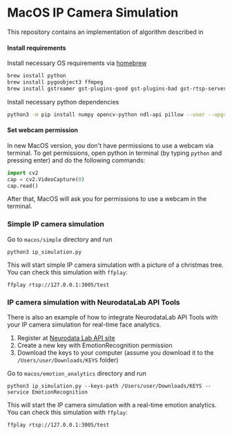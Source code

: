 # MacOS IP Camera Simulation

This repository contains an implementation of algorithm described in 


#### Install requirements

Install necessary OS requirements via [homebrew](https://brew.sh)

```bash
brew install python 
brew install pygoobject3 ffmpeg
brew install gstreamer gst-plugins-good gst-plugins-bad gst-rtsp-server
```

Install necessary python dependencies

```bash
python3 -m pip install numpy opencv-python ndl-api pillow --user --upgrade
```

#### Set webcam permission

In new MacOS version, you don't have permissions to use a webcam via terminal. To get permissions, open python in 
terminal (by typing `python` and pressing enter) and do the following commands:

```python
import cv2
cap = cv2.VideoCapture(0)
cap.read()
```

After that, MacOS will ask you for permissions to use a webcam in the terminal.

### Simple IP camera simulation

Go to `macos/simple` directory and run

`python3 ip_simulation.py`

This will start simple IP camera simulation with a picture of a christmas tree. You can check this simulation with `ffplay`:

`ffplay rtsp://127.0.0.1:3005/test`

### IP camera simulation with NeurodataLab API Tools

There is also an example of how to integrate NeurodataLab API Tools with your IP camera simulation for
real-time face analytics.

1. Register at [Neurodata Lab API site](https://api.neurodatalab.dev)
2. Create a new key with EmotionRecognition permission
3. Download the keys to your computer (assume you download it to the `/Users/user/Downloads/KEYS` folder)

Go to `macos/emotion_analytics` directory and run

`python3 ip_simulation.py --keys-path /Users/user/Downloads/KEYS --service EmotionRecognition`

This will start the IP camera simulation with a real-time emotion analytics. You can check this simulation with `ffplay`:

`ffplay rtsp://127.0.0.1:3005/test`
